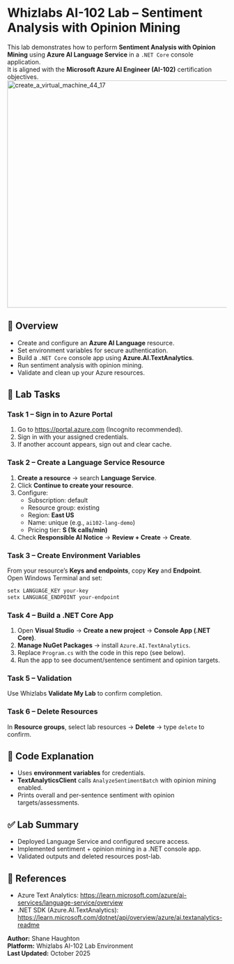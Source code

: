 # Whizlabs AI-102 Lab – Sentiment Analysis with Opinion Mining

This lab demonstrates how to perform **Sentiment Analysis with Opinion Mining** using **Azure AI Language Service** in a `.NET Core` console application.  
It is aligned with the **Microsoft Azure AI Engineer (AI-102)** certification objectives.
<img width="1088" height="520" alt="create_a_virtual_machine_44_17" src="https://github.com/user-attachments/assets/77622008-0cad-40ac-aba3-611f54741368" />

## 🧠 Overview
- Create and configure an **Azure AI Language** resource.
- Set environment variables for secure authentication.
- Build a `.NET Core` console app using **Azure.AI.TextAnalytics**.
- Run sentiment analysis with opinion mining.
- Validate and clean up your Azure resources.

## 🧩 Lab Tasks

### Task 1 – Sign in to Azure Portal
1. Go to https://portal.azure.com (Incognito recommended).  
2. Sign in with your assigned credentials.  
3. If another account appears, sign out and clear cache.

### Task 2 – Create a Language Service Resource
1. **Create a resource** → search **Language Service**.  
2. Click **Continue to create your resource**.  
3. Configure:
   - Subscription: default
   - Resource group: existing
   - Region: **East US**
   - Name: unique (e.g., `ai102-lang-demo`)
   - Pricing tier: **S (1k calls/min)**
4. Check **Responsible AI Notice** → **Review + Create** → **Create**.

### Task 3 – Create Environment Variables
From your resource’s **Keys and endpoints**, copy **Key** and **Endpoint**.  
Open Windows Terminal and set:
```powershell
setx LANGUAGE_KEY your-key
setx LANGUAGE_ENDPOINT your-endpoint
```

### Task 4 – Build a .NET Core App
1. Open **Visual Studio** → **Create a new project** → **Console App (.NET Core)**.  
2. **Manage NuGet Packages** → install `Azure.AI.TextAnalytics`.  
3. Replace `Program.cs` with the code in this repo (see below).  
4. Run the app to see document/sentence sentiment and opinion targets.

### Task 5 – Validation
Use Whizlabs **Validate My Lab** to confirm completion.

### Task 6 – Delete Resources
In **Resource groups**, select lab resources → **Delete** → type `delete` to confirm.

## 🧩 Code Explanation
- Uses **environment variables** for credentials.
- **TextAnalyticsClient** calls `AnalyzeSentimentBatch` with opinion mining enabled.
- Prints overall and per-sentence sentiment with opinion targets/assessments.

## ✅ Lab Summary
- Deployed Language Service and configured secure access.
- Implemented sentiment + opinion mining in a .NET console app.
- Validated outputs and deleted resources post-lab.

## 🧾 References
- Azure Text Analytics: https://learn.microsoft.com/azure/ai-services/language-service/overview
- .NET SDK (Azure.AI.TextAnalytics): https://learn.microsoft.com/dotnet/api/overview/azure/ai.textanalytics-readme

**Author:** Shane Haughton  
**Platform:** Whizlabs AI-102 Lab Environment  
**Last Updated:** October 2025
